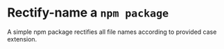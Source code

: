 # Rectify-name a `npm package`
A simple npm package rectifies all file names according to provided case extension.
